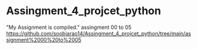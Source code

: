 # Assingment_4_projcet_python
"My Assignment is compiled."
assingment 00 to 05
https://github.com/soobiarao14/Assingment_4_projcet_python/tree/main/assignment%2000%20to%2005
